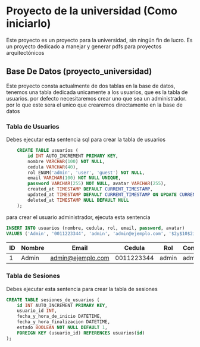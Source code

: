 # Proyecto de la universidad (Como iniciarlo)

Este proyecto es un proyecto para la universidad, sin ningún fin de lucro. Es un proyecto dedicado a manejar y generar pdfs para proyectos arquitectónicos

## Base De Datos (proyecto_universidad)

Este proyecto consta actualmente de dos tablas en la base de datos, tenemos una tabla dedicada unicamente  a los usuarios, que es la tabla de usuarios. por defecto necesitaremos crear uno que sea un administrador. por lo que este sera el unico que crearemos directamente en la base de datos

### Tabla de Usuarios

Debes ejecutar esta sentencia sql para crear la tabla de usuarios

```sql
    CREATE TABLE usuarios (
        id INT AUTO_INCREMENT PRIMARY KEY,
        nombre VARCHAR(100) NOT NULL,
        cedula VARCHAR(40),
        rol ENUM('admin', 'user', 'guest') NOT NULL,
        email VARCHAR(100) NOT NULL UNIQUE,
        password VARCHAR(255) NOT NULL, avatar VARCHAR(255),
        created_at TIMESTAMP DEFAULT CURRENT_TIMESTAMP,
        updated_at TIMESTAMP DEFAULT CURRENT_TIMESTAMP ON UPDATE CURRENT_TIMESTAMP,
        deleted_at TIMESTAMP NULL DEFAULT NULL
    );
```

para crear el usuario administrador, ejecuta esta sentencia

```sql
INSERT INTO usuarios (nombre, cedula, rol, email, password, avatar)
VALUES ('Admin', '0011223344', 'admin', 'admin@ejemplo.com', '$2y$10$2iHXFO1BcJT9si.1laGbRObBaryVVrCza7sJsXLQaUT4.7aT5ewKS', NULL);
```

| ID | Nombre | Email | Cedula | Rol | Contraseña | Avatar |
| --- | --- | --- | --- | --- | --- | --- |
| 1 | Admin | <admin@ejemplo.com> | 0011223344 | admin | admin | NULL|

### Tabla de Sesiones

Debes ejecutar esta sentencia para crear la tabla de sesiones

```sql
CREATE TABLE sesiones_de_usuarios (
    id INT AUTO_INCREMENT PRIMARY KEY,
    usuario_id INT,
    fecha_y_hora_de_inicio DATETIME,
    fecha_y_hora_finalizacion DATETIME,
    estado BOOLEAN NOT NULL DEFAULT 1,
    FOREIGN KEY (usuario_id) REFERENCES usuarios(id)
);
```
